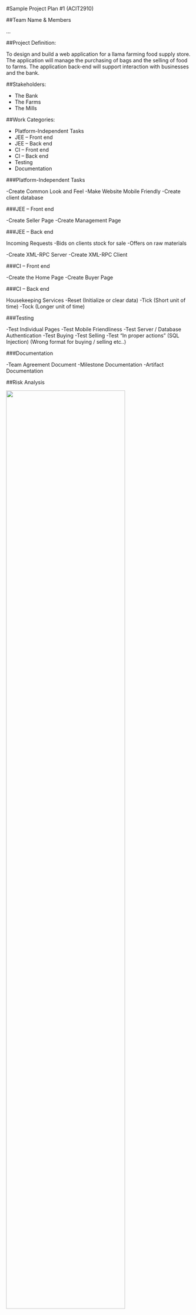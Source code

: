 #Sample Project Plan #1 (ACIT2910)

##Team Name & Members

...

##Project Definition:

To design and build a web application for a llama farming food supply store. 
The application will manage the purchasing of bags and the selling of food to farms. 
The application back-end will support interaction with businesses and the bank.		

##Stakeholders:

- The Bank
- The Farms
- The Mills

##Work Categories:

- Platform-Independent Tasks
- JEE – Front end
- JEE – Back end
- CI – Front end
- CI – Back end
- Testing
- Documentation

###Platform-Independent Tasks

-Create Common Look and Feel
-Make Website Mobile Friendly
-Create client database

###JEE – Front end

-Create Seller Page
-Create Management Page

###JEE – Back end

Incoming Requests
-Bids on clients stock for sale
-Offers on raw materials

-Create XML-RPC Server
-Create XML-RPC Client

###CI – Front end

-Create the Home Page
-Create Buyer Page

###CI – Back end

Housekeeping Services
-Reset (Initialize or clear data)
-Tick (Short unit of time)
-Tock (Longer unit of time)

###Testing

-Test Individual Pages
-Test Mobile Friendliness
-Test Server / Database Authentication
-Test Buying
-Test Selling
-Test “In proper actions” (SQL Injection) (Wrong format for buying / selling etc..)

###Documentation

-Team Agreement Document
-Milestone Documentation
-Artifact Documentation

##Risk Analysis 

<img class="scale" width="80%" src="/pix/team/risk1.png"/>

##Project Plan

<img class="scale" width="100%" src="/pix/team/plan1.png"/>

